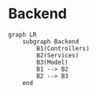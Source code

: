 # Backend

```mermaid
graph LR
    subgraph Backend
        B1(Controllers)
        B2(Services)
        B3(Model)
        B1 --> B2
        B2 --> B3
    end
```
